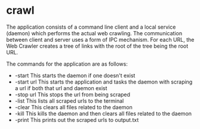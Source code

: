# crawl
The application consists of a command line client and a local service (daemon) which performs the actual web crawling. The communication between client and server uses a form of IPC mechanism. For each URL, the Web Crawler creates a tree of links with the root of the tree being the root URL.

The commands for the application are as follows:
- -start
        This starts the daemon if one doesn't exist
- -start url
        This starts the application and tasks the daemon with scraping a url if both that url and daemon exist
- -stop url
        This stops the url from being scraped
- -list
        This lists all scraped urls to the terminal
- -clear
        This clears all files related to the daemon
- -kill
        This kills the daemon and then clears all files related to the daemon
- -print
        This prints out the scraped urls to output.txt
